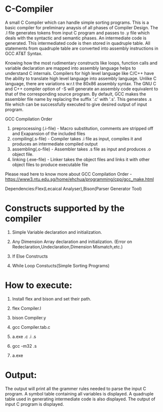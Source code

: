 # C-Compiler


A small C Compiler which can handle simple sorting programs. This is a basic compiler for preliminary anaysis of all phases of Compiler Design. The .l file generates tokens from input C program and passes to .y file which deals with the syntactic and semantic phases. An intermediate code is generated. This intermediated code is then stored in quadruple table. All statements from quadruple table are converted into assembly instructions in GCC AT&T Syntax. 

Knowing how the most rudimentary constructs like loops, function calls and variable declaration are mapped into assembly language helps to understand C internals. Compilers for high level language like C/C++ have the ability to translate high level language into assembly language. Unlike C language, there are variations w.r.t the 80x86 assembly syntax. The GNU C and C++ compiler option of -S will generate an assembly code equivalent to that of the corresponding source program.  By default, GCC makes the assembler file name by replacing the suffix '.c' with '.s'. This generates .s file which can be successfully executed to give desired output of input program.

GCC Compilation Order
1. preprocessing (.i-file) - Macro substitution, comments are stripped off and Exapansion of the included files
2. compiling(.s-file) - Compiler takes .i file as input, compiles it and produces an intermediate compiled output
3. assembling(.o-file) - Assembler takes .s file as input and produces .o object file. 
4. linking (.exe-file) - Linker takes the object files and links it with other object files to produce executable file

Please read here to know more about GCC Compilation Order - https://www3.ntu.edu.sg/home/ehchua/programming/cpp/gcc_make.html

Dependencies:Flex(Lecaical Analyser),Bison(Parser Generator Tool)

# Constructs supported by the compiler

1. Simple Variable declaration and initialization.

2. Any Dimension Array declaration and initialization. (Error on Redeclaration,Undeclaration,Dimension Mismatch,etc.)

3. If Else Constructs

4. While Loop Constucts(Simple Sorting Programs)

# How to execute:

1. Install flex and bison and set their path.

2. flex Compiler.l

3. bison Compiler.y

4. gcc Compiler.tab.c

5. a.exe .c .i .s

6. gcc -m32 .s

7. a.exe

# Output:

The output will print all the grammer rules needed to parse the input C program. A symbol table containing all variables is displayed. A quadruple table used in generating intermediate code is also displayed. The output of input C program is displayed.
